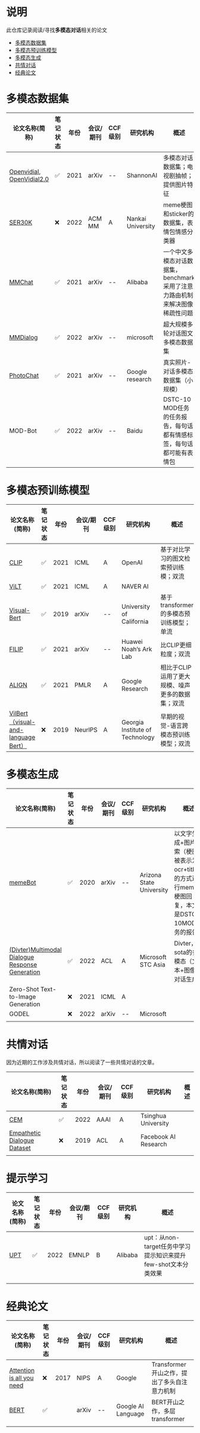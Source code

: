 # 说明

此仓库记录阅读/寻找**多模态对话**相关的论文

- [多模态数据集](#多模态数据集)
- [多模态预训练模型](#多模态预训练模型)
- [多模态生成](#多模态生成)
- [共情对话](#共情对话)
- [经典论文](#经典论文)

# 多模态数据集

| 论文名称(简称)                                                                              | 笔记状态 | 年份 | 会议/期刊 | CCF级别 | 研究机构          | 概述                                                                        |
| ------------------------------------------------------------------------------------------- | -------- | ---- | --------- | ------- | ----------------- | --------------------------------------------------------------------------- |
| [Openvidial](https://arxiv.org/abs/2012.15015), [OpenVidial2.0](https://arxiv.org/abs/2109.12761) | ✅       | 2021 | arXiv     | --      | ShannonAI         | 多模态对话数据集；电视剧抽帧；提供图片特征                                  |
| [SER30K](https://dl.acm.org/doi/abs/10.1145/3503161.3548407)                                   | ❌       | 2022 | ACM MM    | A       | Nankai University | meme梗图和sticker的数据集，表情包情感分类器                                 |
| [MMChat](https://arxiv.org/abs/2108.07154)                                                     | ✅       | 2021 | arXiv     | --      | Alibaba           | 一个中文多模态对话数据集，benchmark采用了注意力路由机制来解决图像稀疏性问题 |
| [MMDialog](https://arxiv.org/abs/2211.05719)                                                   | ✅       | 2022 | arXiv     | --      | microsoft         | 超大规模多轮对话图文多模态数据集                                            |
| [PhotoChat](https://arxiv.org/abs/2108.01453)                                                  | ✅       | 2021 | arXiv     | --      | Google research   | 真实照片-对话多模态数据集（小规模）                                         |
| MOD-Bot                                                                                     | ✅       | 2022 | arXiv     | --      | Baidu             | DSTC-10 MOD任务的任务报告，每句话都有情感标签，每句话都可能有表情包         |

# 多模态预训练模型

| 论文名称(简称)                                                                                                                    | 笔记状态 | 年份 | 会议/期刊 | CCF级别 | 研究机构                        | 概述                                             |
| --------------------------------------------------------------------------------------------------------------------------------- | -------- | ---- | --------- | ------- | ------------------------------- | ------------------------------------------------ |
| [CLIP](http://proceedings.mlr.press/v139/radford21a)                                                                                 | ✅       | 2021 | ICML      | A       | OpenAI                          | 基于对比学习的图文检索预训练模；双流             |
| [ViLT](https://proceedings.mlr.press/v139/kim21k.html)                                                                               | ✅       | 2021 | ICML      | A       | NAVER AI                        |                                                  |
| [Visual-Bert](https://arxiv.org/abs/1908.03557)                                                                                      | ✅       | 2019 | arXiv     | --      | University of California        | 基于transformer的多模态预训练模型；单流          |
| [FILIP]()                                                                                                                            | ✅       | 2021 | arXiv     | --      | Huawei Noah’s Ark Lab          | 比CLIP更细粒度；双流                             |
| [ALIGN](http://proceedings.mlr.press/v139/jia21b.html)                                                                               | ✅       | 2021 | PMLR      | A       | Google Research                 | 相比于CLIP运用了更大规模、噪声更多的数据集；双流 |
| [VilBert（visual-and-language Bert）](https://proceedings.neurips.cc/paper/2019/hash/c74d97b01eae257e44aa9d5bade97baf-Abstract.html) | ❌       | 2019 | NeurlPS   | A       | Georgia Institute of Technology | 早期的视觉-语言跨模态预训练模型；双流            |

# 多模态生成

| 论文名称(简称)                                                                   | 笔记状态 | 年份 | 会议/期刊 | CCF级别 | 研究机构                 | 概述                                                                                           |
| -------------------------------------------------------------------------------- | -------- | ---- | --------- | ------- | ------------------------ | ---------------------------------------------------------------------------------------------- |
| [memeBot](https://arxiv.org/abs/2004.14571)                                         | ✅       | 2020 | arXiv     | --      | Arizona State University | 以文字生成+图片检索（梗图被表示为ocr+title）的方式进行meme梗图回复，本文是DSTC-10MOD任务的报告 |
| [(Divter)Multimodal Dialogue Response Generation](https://arxiv.org/abs/2110.08515) | ✅       | 2022 | ACL       | A       | Microsoft STC Asia       | Divter，sota的多模态（文本+图像）对话生成                                                      |
| Zero-Shot Text-to-Image Generation                                               | ❌       | 2021 | ICML      | A       |                          |                                                                                                |
| GODEL                                                                            | ❌       | 2022 | arXiv     | --      | Microsoft                |                                                                                                |
|                                                                                  |          |      |           |         |                          |                                                                                                |

# 共情对话

因为近期的工作涉及共情对话，所以阅读了一些共情对话的文章。

| 论文名称(简称)                                                                              | 笔记状态 | 年份 | 会议/期刊 | CCF级别 | 研究机构             | 概述 |
| ------------------------------------------------------------------------------------------- | -------- | ---- | --------- | ------- | -------------------- | ---- |
| [CEM](https://ojs.aaai.org/index.php/AAAI/article/view/21373)                                  | ✅       | 2022 | AAAI      | A       | Tsinghua University  |      |
| [Empathetic Dialogue Dataset](https://arxiv.org/abs/1811.00207 "empathetic conversation dataset") | ❌       | 2019 | ACL       | A       | Facebook AI Research |      |
|                                                                                             |          |      |           |         |                      |      |

# 提示学习

| 论文名称(简称)                       | 笔记状态 | 年份 | 会议/期刊 | CCF级别 | 研究机构 | 概述                                                          |
| ------------------------------------ | -------- | ---- | --------- | ------- | -------- | ------------------------------------------------------------- |
| [UPT](https://arxiv.org/abs/2205.05313) | ✅       | 2022 | EMNLP     | B       | Alibaba  | upt：从non-target任务中学习提示知识来提升few-shot文本分类效果 |
|                                      |          |      |           |         |          |                                                               |
|                                      |          |      |           |         |          |                                                               |

# 经典论文

| 论文名称(简称)                                                                                                          | 笔记状态 | 年份 | 会议/期刊 | CCF级别 | 研究机构           | 概述                                        |
| ----------------------------------------------------------------------------------------------------------------------- | -------- | ---- | --------- | ------- | ------------------ | ------------------------------------------- |
| [Attention is all you need](https://proceedings.neurips.cc/paper/2017/hash/3f5ee243547dee91fbd053c1c4a845aa-Abstract.html) | ❌       | 2017 | NIPS      | A       | Google             | Transformer开山之作，提出了多头自注意力机制 |
| [BERT](https://arxiv.org/abs/1810.04805)                                                                                   | ✅       |      | arXiv     | --      | Google AI Language | BERT开山之作，多层transformer               |
|                                                                                                                         |          |      |           |         |                    |                                             |
